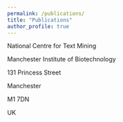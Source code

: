 ```yaml
---
permalink: /publications/
title: "Publications"
author_profile: true
---
```






National Centre for Text Mining

Manchester Institute of Biotechnology

131 Princess Street

Manchester

M1 7DN

UK

